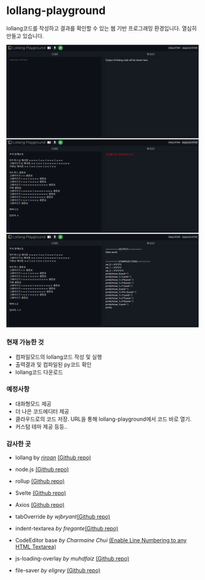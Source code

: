 # lollang-playground
lollang코드를 작성하고 결과를 확인할 수 있는 웹 기반 프로그래밍 환경입니다.
열심히 만들고 있습니다.

![사진1](./readme_img/01.gif)
![사진2](./readme_img/02.gif)
![사진3](./readme_img/03.gif)

### 현재 가능한 것
* 컴파일모드의 lollang코드 작성 및 실행 
* 출력결과 및 컴파일된 py코드 확인
* lollang코드 다운로드

### 예정사항
* 대화형모드 제공
* 더 나은 코드에디터 제공
* 클라우드로의 코드 저장. URL을 통해 lollang-playground에서 코드 바로 열기.
* 커스텀 테마 제공
등등..

### 감사한 곳
* lollang by <i>[riroan](https://github.com/riroan)</i> [(Github repo)](https://github.com/riroan/lollang)

* node.js [(Github repo)](https://github.com/nodejs/node)
* rollup [(Github repo)](https://github.com/rollup/rollup)
* Svelte [(Github repo)](https://github.com/sveltejs/svelte)

* Axios [(Github repo)](https://github.com/axios/axios)
* tabOverride <i>by wjbryant</i>[(Github repo)](https://github.com/wjbryant/taboverride) 
* indent-textarea <i>by fregante</i>[(Github repo)](https://github.com/fregante/indent-textarea) 
* CodeEditor base <i>by Charmaine Chui</i> [(Enable Line Numbering to any HTML Textarea)](https://medium.com/weekly-webtips/enable-line-numbering-to-any-html-textarea-35e15ea320e2)
* js-loading-overlay <i>by muhdfaiz</i> [(Github repo)](https://github.com/muhdfaiz/js-loading-overlay) 
* file-saver <i>by eligrey</i> [(Github repo)](https://github.com/eligrey/FileSaver.js) 

